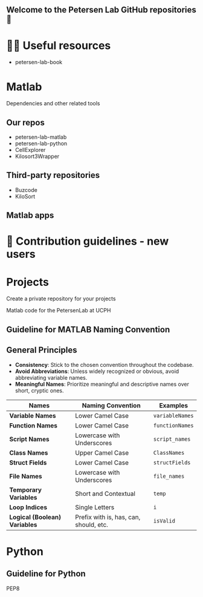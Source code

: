 ## Welcome to the Petersen Lab GitHub repositories 👋

# 👩‍💻 Useful resources
* petersen-lab-book

# Matlab 

Dependencies and other related tools

## Our repos
* petersen-lab-matlab
* petersen-lab-python
* CellExplorer
* Kilosort3Wrapper

## Third-party repositories
* Buzcode
* KiloSort
  
## Matlab apps

# 🌈 Contribution guidelines - new users
# Projects
Create a private repository for your projects

Matlab code for the PetersenLab at UCPH

## Guideline for MATLAB Naming Convention

## General Principles
- **Consistency**: Stick to the chosen convention throughout the codebase.
- **Avoid Abbreviations**: Unless widely recognized or obvious, avoid abbreviating variable names.
- **Meaningful Names**: Prioritize meaningful and descriptive names over short, cryptic ones.

| Names                          | Naming Convention               | Examples            |
|--------------------------------|---------------------------------|---------------------|
| **Variable Names**             | Lower Camel Case                | `variableNames`     |
| **Function Names**             | Lower Camel Case                | `functionNames`     |
| **Script Names**               | Lowercase with Underscores      | `script_names`      |
| **Class Names**                | Upper Camel Case                | `ClassNames`        |
| **Struct Fields**              | Lower Camel Case                | `structFields`      |
| **File Names**                 | Lowercase with Underscores      | `file_names`        |
| **Temporary Variables**        | Short and Contextual            | `temp`              |
| **Loop Indices**               | Single Letters                  | `i`                 |
| **Logical (Boolean) Variables**| Prefix with is, has, can, should, etc. | `isValid`        |

# Python

## Guideline for Python
PEP8

